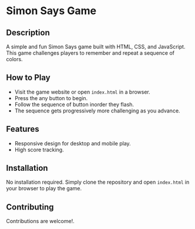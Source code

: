# Simon Says Game

## Description
A simple and fun Simon Says game built with HTML, CSS, and JavaScript. This game challenges players to remember and repeat a sequence of colors.

## How to Play
- Visit the game website or open `index.html` in a browser.
- Press the any  button to begin.
- Follow the sequence of button inorder they flash.
- The sequence gets progressively more challenging as you advance.

## Features
- Responsive design for desktop and mobile play.
- High score tracking.

## Installation
No installation required. Simply clone the repository and open `index.html` in your browser to play the game.

## Contributing
Contributions are welcome!.
